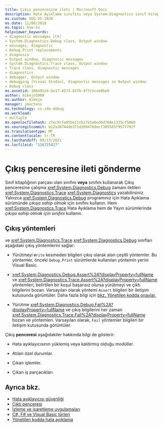 ```yaml
---
title: Çıkış penceresine ileti | Microsoft Docs
description: Hata Ayıklama sınıfını veya System.Diagnostics sınıf kitaplığının bir parçası olan Trace sınıfını kullanarak çalışma zamanı iletilerini Visual Studio penceresindeki Çıkış penceresine yazın.
ms.custom: SEO-VS-2020
ms.date: 11/08/2018
ms.topic: how-to
helpviewer_keywords:
- diagnostic messages [C#]
- System.Diagnostics.Debug class, Output window
- messages, diagnostic
- Debug.Print replacements
- diagnosis
- Output window, diagnostic messages
- System.Diagnostics.Trace class, Output window
- Trace class, diagnostic messages
- diagnostics
- debugger, Output window
- debugging [Visual Studio], diagnostic messages in Output window
- Debug class
ms.assetid: 386e9524-be17-4573-83fb-4f7c5cae0be0
author: mikejo5000
ms.author: mikejo
manager: jmartens
ms.technology: vs-ide-debug
ms.workload:
- multiple
ms.openlocfilehash: c7ec9cfa05be11cb17e5a6ed6d768e1335cf5860
ms.sourcegitcommit: b12a38744db371d2894769ecf305585f9577792f
ms.translationtype: MT
ms.contentlocale: tr-TR
ms.lasthandoff: 09/13/2021
ms.locfileid: "126725427"
---
```

# <a name="send-messages-to-the-output-window"></a>Çıkış penceresine ileti gönderme

Sınıf kitaplığının parçası olan sınıfını **veya** sınıfını kullanarak Çıkış penceresine çalışma <xref:System.Diagnostics.Debug> zamanı iletileri <xref:System.Diagnostics.Trace> <xref:System.Diagnostics> yazabilirsiniz. Yalnızca <xref:System.Diagnostics.Debug> programınız için Hata Ayıklama sürümünde *çıkışa sahip olmak* için sınıfını kullanın. Hem <xref:System.Diagnostics.Trace> Hata Ayıklama hem de Yayın sürümlerinde *çıkışa sahip olmak için* *sınıfını* kullanın.

## <a name="output-methods"></a>Çıkış yöntemleri
 ve <xref:System.Diagnostics.Trace> <xref:System.Diagnostics.Debug> sınıfları aşağıdaki çıkış yöntemlerini sağlar:

- Yürütmeyi `Write` kesmeden bilgileri çıkış olarak alan çeşitli yöntemler. Bu yöntemler, önceki `Debug.Print` sürümlerde kullanılan yöntemin yerini Visual Basic.

- <xref:System.Diagnostics.Debug.Assert%2A?displayProperty=fullName> ve <xref:System.Diagnostics.Trace.Assert%2A?displayProperty=fullName> yöntemleri, belirtilen bir koşul başarısız olursa yürütmeyi ve çıktı bilgilerini bozan. Varsayılan olarak yöntemi `Assert` bilgileri bir iletişim kutusunda görüntüler. Daha fazla bilgi için [bkz. Yönetilen kodda onaylar.](../debugger/assertions-in-managed-code.md)

- Yürütme <xref:System.Diagnostics.Debug.Fail%2A?displayProperty=fullName> ve çıkış bilgilerini her zaman <xref:System.Diagnostics.Trace.Fail%2A?displayProperty=fullName> bozan ve yöntemleri. Varsayılan olarak, `Fail` yöntemler bilgileri bir iletişim kutusunda görüntüler.

Çıkış **penceresi** aşağıdakiler hakkında bilgi de gösterir:

- Hata ayıklayıcısının yüklemiş veya kaldırmış olduğu modüller.

- Atılan özel durumlar.

- Çıkan işlemler.

- Çıkan iş parçacıkları.

## <a name="see-also"></a>Ayrıca bkz.
- [Hata ayıklayıcısı güvenliği](../debugger/debugger-security.md)
- [Çıktı penceresi](../ide/reference/output-window.md)
- [İzleme ve işaretleme uygulamaları](/dotnet/framework/debug-trace-profile/tracing-and-instrumenting-applications)
- [C#, F# ve Visual Basic türleri](../debugger/debugging-preparation-csharp-f-hash-and-visual-basic-project-types.md)
- [Yönetilen kodda hata ayıklama](../debugger/debugging-managed-code.md)
